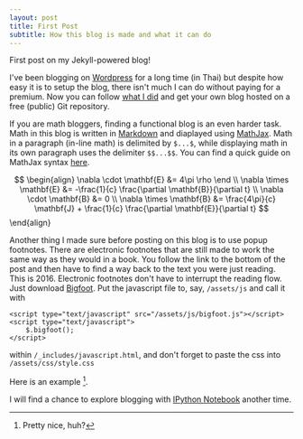 ```yaml
---
layout: post
title: First Post
subtitle: How this blog is made and what it can do
---
```

First post on my Jekyll-powered blog!

I've been blogging on [Wordpress](https://ninnatdangniam.wordpress.com/) for a long time (in Thai) but despite how easy it is to setup the blog,
there isn't much I can do without paying for a premium. Now you can follow [what I did](https://ninnat.github.io/README.html) and get your own blog hosted
on a free (public) Git repository.

If you are math bloggers, finding a functional blog is an even harder task. Math in this blog is written in [Markdown](http://daringfireball.net/projects/markdown/)
and diaplayed using [MathJax](https://www.mathjax.org/). Math in a paragraph (in-line math) is delimited by `$...$`, while displaying math in its own paragraph
uses the delimiter `$$...$$`. You can find a quick guide on MathJax syntax [here](http://meta.math.stackexchange.com/questions/5020/mathjax-basic-tutorial-and-quick-reference).

$$ \begin{align}
\nabla \cdot \mathbf{E} &= 4\pi \rho \end \\ 
\nabla \times \mathbf{E} &= -\frac{1}{c} \frac{\partial \mathbf{B}}{\partial t} \\
\nabla \cdot \mathbf{B} &= 0 \\
\nabla \times \mathbf{B} &= \frac{4\pi}{c} \mathbf{J} + \frac{1}{c} \frac{\partial \mathbf{E}}{\partial t}
$$ \end{align}

Another thing I made sure before posting on this blog is to use popup footnotes. There are electronic footnotes that are still made to work the same way as they would in a book.
You follow the link to the bottom of the post and then have to find a way back to the text you were just reading. This is 2016.
Electronic footnotes don't have to interrupt the reading flow. Just download [Bigfoot](http://www.bigfootjs.com/). Put the javascript file to, say, `/assets/js`  and call it with
```
<script type="text/javascript" src="/assets/js/bigfoot.js"></script>
<script type="text/javascript">
	$.bigfoot();	
</script>
``` 
within `/_includes/javascript.html`, and don't forget to paste the css into `/assets/css/style.css`

Here is an example [^1].

I will find a chance to explore blogging with [IPython Notebook](https://ipython.org/notebook.html) another time.

[^1]: Pretty nice, huh?